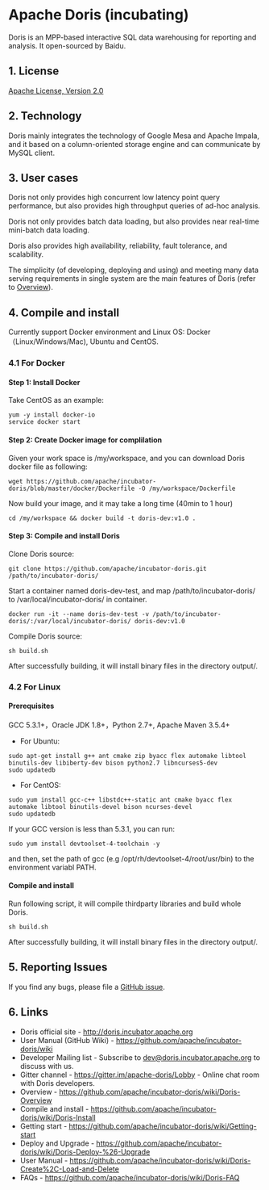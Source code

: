 # Apache Doris (incubating)

Doris is an MPP-based interactive SQL data warehousing for reporting and analysis. It open-sourced by Baidu. 

## 1. License

[Apache License, Version 2.0](http://www.apache.org/licenses/LICENSE-2.0)

## 2. Technology
Doris mainly integrates the technology of Google Mesa and Apache Impala, and it based on a column-oriented storage engine and can communicate by MySQL client.

## 3. User cases
Doris not only provides high concurrent low latency point query performance, but also provides high throughput queries of ad-hoc analysis. 

Doris not only provides batch data loading, but also provides near real-time mini-batch data loading. 

Doris also provides high availability, reliability, fault tolerance, and scalability. 

The simplicity (of developing, deploying and using) and meeting many data serving requirements in single system are the main features of Doris (refer to [Overview](https://github.com/apache/incubator-doris/wiki/Doris-Overview)).

## 4. Compile and install

Currently support Docker environment and Linux OS: 
Docker（Linux/Windows/Mac), Ubuntu and CentOS.

### 4.1 For Docker

#### Step 1: Install Docker

Take CentOS as an example:

```
yum -y install docker-io
service docker start
```

#### Step 2: Create Docker image for complilation

Given your work space is /my/workspace, and you can download Doris docker file as following:

```
wget https://github.com/apache/incubator-doris/blob/master/docker/Dockerfile -O /my/workspace/Dockerfile
```

Now build your image, and it may take a long time (40min to 1 hour)

```
cd /my/workspace && docker build -t doris-dev:v1.0 .
```

#### Step 3: Compile and install Doris

Clone Doris source:

```
git clone https://github.com/apache/incubator-doris.git /path/to/incubator-doris/
```

Start a container named doris-dev-test, and map /path/to/incubator-doris/ to /var/local/incubator-doris/ in container.

```
docker run -it --name doris-dev-test -v /path/to/incubator-doris/:/var/local/incubator-doris/ doris-dev:v1.0
```

Compile Doris source:

```
sh build.sh 
```

After successfully building, it will install binary files in the directory output/.

### 4.2 For Linux

#### Prerequisites

GCC 5.3.1+，Oracle JDK 1.8+，Python 2.7+, Apache Maven 3.5.4+

* For Ubuntu: 

```
sudo apt-get install g++ ant cmake zip byacc flex automake libtool binutils-dev libiberty-dev bison python2.7 libncurses5-dev
sudo updatedb
```

* For CentOS:

```
sudo yum install gcc-c++ libstdc++-static ant cmake byacc flex automake libtool binutils-devel bison ncurses-devel
sudo updatedb
```

If your GCC version is less than 5.3.1, you can run:

```
sudo yum install devtoolset-4-toolchain -y
```

and then, set the path of gcc (e.g /opt/rh/devtoolset-4/root/usr/bin) to the environment variabl PATH.


#### Compile and install

Run following script, it will compile thirdparty libraries and build whole Doris.

```
sh build.sh
```

After successfully building, it will install binary files in the directory output/.

## 5. Reporting Issues

If you find any bugs, please file a [GitHub issue](https://github.com/apache/incubator-doris/issues).

## 6. Links

* Doris official site - <http://doris.incubator.apache.org>
* User Manual (GitHub Wiki) - <https://github.com/apache/incubator-doris/wiki>
* Developer Mailing list - Subscribe to <dev@doris.incubator.apache.org> to discuss with us.
* Gitter channel - <https://gitter.im/apache-doris/Lobby> - Online chat room with Doris developers.
* Overview - <https://github.com/apache/incubator-doris/wiki/Doris-Overview>
* Compile and install - <https://github.com/apache/incubator-doris/wiki/Doris-Install>
* Getting start - <https://github.com/apache/incubator-doris/wiki/Getting-start>
* Deploy and Upgrade - <https://github.com/apache/incubator-doris/wiki/Doris-Deploy-%26-Upgrade>
* User Manual - <https://github.com/apache/incubator-doris/wiki/Doris-Create%2C-Load-and-Delete>
* FAQs - <https://github.com/apache/incubator-doris/wiki/Doris-FAQ>
